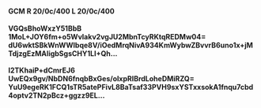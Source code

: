 #### GCM R 20/0c/400 L 20/0c/400
**VGQsBhoWxzY51BbB**<br/>**1MoL+JOY6fm+o5Wvlakv2vgJU2MbnTcyRKtqREDMw04=**<br/>**dU6wktSBkWnWWlbqe8V/iOedMrqNivA934KmWybwZBvvrB6uno1x+jMTdjzgEzMAIigbSgsCHY1LI+Qh...**<br/><br/>
**I2TKhaiP+dCmrEJ6**<br/>**UwEQx9gv/NbDN6fnqbBxGes/olxpRIBrdLoheDMiRZQ=**<br/>**YuU9egeRK1FCQ1sTR5atePFivL8BaTsaf33PVH9sxYSTxxsokA1fnqu7cbd4optv2TN2pBcz+ggzz9EL...**